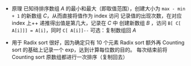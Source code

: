 - 原理
  已知待排序数组 _A_ 的最小和最大（即取值范围），创建大小为 `max - min + 1` 的新数组 _C_，从而直接将值作为 index 访问
  记录值的出现次数，在对应 index 上++
  递推得出值是第几大，记录在 _C_ 中
  创建新数组 _B_ ，访问 `B[ C[ A[i]]] = A[i]`，同时 `C[ A[i]]--`
  可选：复制数组回 _A_

- 用于 Radix sort 很好，因为确定只有 10 个元素
  Radix sort 额外再 Counting sort 的基础上记录一个 exp，达到计算每位数的目的。
  每次结束前将 Counting sort 原数组都进行一次排序（复制回去）

